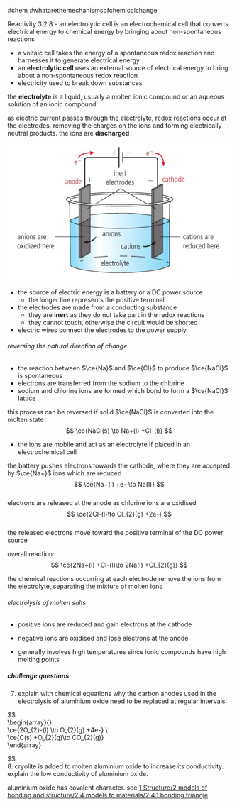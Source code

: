 #chem #whatarethemechanismsofchemicalchange  
  
Reactivity 3.2.8 - an electrolytic cell is an electrochemical cell that converts electrical energy to chemical energy by bringing about non-spontaneous reactions  
  
- a voltaic cell takes the energy of a spontaneous redox reaction and harnesses it to generate electrical energy  
- an **electrolytic cell** uses an external source of electrical energy to bring about a non-spontaneous redox reaction  
- electricity used to break down substances  
  
the **electrolyte** is a liquid, usually a molten ionic compound or an aqueous solution of an ionic compound  
  
as electric current passes through the electrolyte, redox reactions occur at the electrodes, removing the charges on the ions and forming electrically neutral products. the ions are **discharged**  
  
![generic electrolytic cell.png](Media/2%20Reactivity/2.3/2%20electron%20transfer/generic%20electrolytic%20cell.png)  
- the source of electric energy is a battery or a DC power source  
	- the longer line represents the positive terminal  
- the electrodes are made from a conducting substance  
	- they are **inert** as they do not take part in the redox reactions  
	- they cannot touch, otherwise the circuit would be shorted  
- electric wires connect the electrodes to the power supply  
  
###### reversing the natural direction of change  
- the reaction between $\ce{Na}$ and $\ce{Cl}$ to produce $\ce{NaCl}$ is spontaneous  
- electrons are transferred from the sodium to the chlorine  
- sodium and chlorine ions are formed which bond to form a $\ce{NaCl}$ lattice  
  
this process can be reversed if solid $\ce{NaCl}$ is converted into the molten state  
$$  
\ce{NaCl(s) \to Na+(l) +Cl-(l)}  
$$  
  
- the ions are mobile and act as an electrolyte if placed in an electrochemical cell  
  
the battery pushes electrons towards the cathode, where they are accepted by $\ce{Na+}$ ions which are reduced  
$$  
\ce{Na+(l) +e- \to Na(l)}  
$$  
electrons are released at the anode as chlorine ions are oxidised  
$$  
\ce{2Cl-(l)\to Cl_{2}(g) +2e-}  
$$  
the released electrons move toward the positive terminal of the DC power source  
  
overall reaction:  
$$  
\ce{2Na+(l) +Cl-(l)\to 2Na(l) +Cl_{2}(g)}  
$$  
  
the chemical reactions occurring at each electrode remove the ions from the electrolyte, separating the mixture of molten ions  
  
###### electrolysis of molten salts  
- positive ions are reduced and gain electrons at the cathode  
- negative ions are oxidised and lose electrons at the anode  
  
- generally involves high temperatures since ionic compounds have high melting points  
  
##### challenge questions  
7. explain with chemical equations why the carbon anodes used in the electrolysis of aluminium oxide need to be replaced at regular intervals.  
  
$$  
\begin{array}{}  
\ce{2O_{2}-(l) \to O_{2}(g) +4e-} \\  
\ce{C(s) +O_{2}(g)\to CO_{2}(g)}  
\end{array}  
  
$$  
8. cryolite is added to molten aluminium oxide to increase its conductivity. explain the low conductivity of aluminium oxide.  
  
aluminium oxide has covalent character. see [1 Structure/2 models of bonding and structure/2.4 models to materials/2.4.1 bonding triangle](/1%20Structure/2%20models%20of%20bonding%20and%20structure/2.4%20models%20to%20materials/2.4.1%20bonding%20triangle.md)